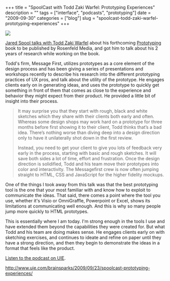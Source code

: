 +++
title = "SpoolCast with Todd Zaki Warfel: Prototyping Experiences"
description = ""
tags = ["interface", "podcasts", "prototyping"]
date = "2009-09-30"
categories = ["blog"]
slug = "spoolcast-todd-zaki-warfel-prototyping-experiences"
+++



  <div class="notebook-screenshot"><a href="http://www.uie.com/brainsparks/2009/09/23/spoolcast-prototyping-experiences/"><img src="//konigi.com/media/bluga/wt4ac36b004fcd8_0.jpg"/></a></div><p><a href="http://www.uie.com/brainsparks/2009/09/23/spoolcast-prototyping-experiences/">Jared Spool talks with Todd Zaki Warfel</a> about his forthcoming <a href="http://rosenfeldmedia.com/books/prototyping/">Prototyping</a> book to be published by Rosenfeld Media, and got him to talk about his 2 years of research while working on the book.</p>
<p>Todd's firm, Message First, utilizes prototypes as a core element of the design process and has been giving a series of presentations and workshops recently to describe his research into the different prototyping practices of UX pros, and talk about the utility of the prototype. He engages clients early on in generating ideas, and uses the prototype to quickly get something in front of them that comes as close to the experience and behavior they might expect from their product. He provided a little bit of insight into their process.</p>
<blockquote><p>It may surprise you that they start with rough, black and white sketches which they share with their clients both early and often. Whereas some design shops may work hard on a prototype for three months before first showing it to their client, Todd thinks that’s a bad idea. There’s nothing worse than diving deep into a design direction only to have it unilaterally shot down in the first review.</p>
<p>Instead, you need to get your client to give you lots of feedback very early in the process, starting with basic and rough sketches. It will save both sides a lot of time, effort and frustration. Once the design direction is solidified, Todd and his team move their prototypes into color and interactivity. The Messagefirst crew is now often jumping straight to HTML, CSS and JavaScript for the higher fidelity mockups.</p></blockquote>
<p>One of the things I took away from this talk was that the best prototyping tool is the one that your most familiar with and know how to exploit to communicate the ideas. That said, there comes a point where the tool you use, whether it's Visio or OmniGraffle, Powerpoint or Excel, shows its limitations at communicating well enough. And this is why so many people jump more quickly to HTML prototypes.</p>
<p>This is essentially where I am today. I'm strong enough in the tools I use and have extended them beyond the capabilities they were created for. But what Todd and his team are doing makes sense. He engages clients early on with sketching exercises, and continues to ideate and refine on paper until they have a strong direction, and then they begin to demonstrate the ideas in a format that feels like the product.</p>
<p><a href="http://www.uie.com/brainsparks/2009/09/23/spoolcast-prototyping-experiences/">Listen to the podcast on UIE</a>.</p>
    
  <a href="http://www.uie.com/brainsparks/2009/09/23/spoolcast-prototyping-experiences/">http://www.uie.com/brainsparks/2009/09/23/spoolcast-prototyping-experiences/</a>
